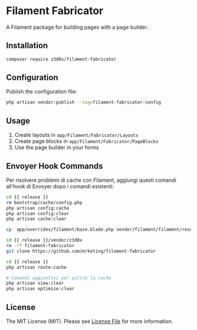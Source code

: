 # Filament Fabricator

A Filament package for building pages with a page builder.

## Installation

```bash
composer require z3d0x/filament-fabricator
```

## Configuration

Publish the configuration file:

```bash
php artisan vendor:publish --tag=filament-fabricator-config
```

## Usage

1. Create layouts in `app/Filament/Fabricator/Layouts`
2. Create page blocks in `app/Filament/Fabricator/PageBlocks`
3. Use the page builder in your forms

## Envoyer Hook Commands

Per risolvere problemi di cache con Filament, aggiungi questi comandi all'hook di Envoyer dopo i comandi esistenti:

```bash
cd {{ release }}
rm bootstrap/cache/config.php
php artisan config:cache
php artisan config:clear
php artisan cache:clear

cp  app/overrides/filament/base.blade.php vendor/filament/filament/resources/views/components/layouts/base.blade.php

cd {{ release }}/vendor/z3d0x
rm -rf filament-fabricator
git clone https://github.com/mrketing/filament-fabricator

cd {{ release }}
php artisan route:cache

# Comandi aggiuntivi per pulire la cache
php artisan view:clear
php artisan optimize:clear
```

## License

The MIT License (MIT). Please see [License File](LICENSE.md) for more information.